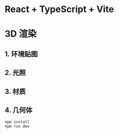 # React + TypeScript + Vite

# 3D 渲染

## 1. 环境贴图

## 2. 光照

## 3. 材质

## 4. 几何体

```
npm install
npm run dev
```
